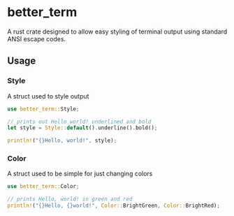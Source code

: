 # better_term
A rust crate designed to allow easy styling of terminal output using standard ANSI escape codes.

## Usage
### Style
A struct used to style output
```rust
use better_term::Style;

// prints out Hello world! underlined and bold
let style = Style::default().underline().bold();

println!("{}Hello, world!", style);
```

### Color
A struct used to be simple for just changing colors
```rust
use better_term::Color;

// prints Hello, world! in green and red
println!("{}Hello, {}world!", Color::BrightGreen, Color::BrightRed);
```
